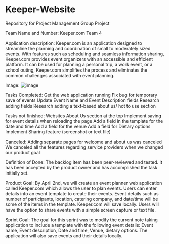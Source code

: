# Keeper-Website
Repository for Project Management Group Project

Team Name and Number:
Keeper.com Team 4

Application description:
Keeper.com is an application designed to streamline the planning and coordination of small to moderately sized events. With features such as scheduling and seamless information sharing, Keeper.com provides event organizers with an accessible and efficient platform. It can be used for planning a personal trip, a work event, or a school outing, Keeper.com simplifies the process and eliminates the common challenges associated with event planning.

Image:
![image](https://github.com/Stephane029/Keeper-Website/assets/144278426/d1b5956f-a3b6-4432-892f-d3af67a48cff)

Tasks Completed:
Get the web application running
Fix bug for temporary save of events
Update Event Name and Event Description fields
Research adding fields
Research adding a text-based about us/ hot to use section

Tasks not finished:
Websites About Us section at the top
Implement saving for event details when reloading the page
Add a field in the template for the date and time
Add a field for the venue
Add a field for Dietary options
Implement Sharing feature (screenshot or text file)

Canceled:
Adding separate pages for welcome and about us was canceled
We canceled all the features regarding service providers when we changed our product goal

Definition of Done:
The backlog item has been peer-reviewed and tested. It has been accepted by the product owner and has accomplished the task initially set.

Product Goal:
By April 2nd, we will create an event planner web application called Keeper.com which allows the user to plan events. Users can enter details into an event template to create their events. Event details such as number of participants, location, catering company, and date/time will be some of the items in the template. Keeper.com will save locally. Users will have the option to share events with a simple screen capture or text file.

Sprint Goal: 
The goal for this sprint was to modify the current note taking application to include a template with the following event details: Event name, Event description, Date and time, Venue, dietary options. The application will also save events and their details locally.
